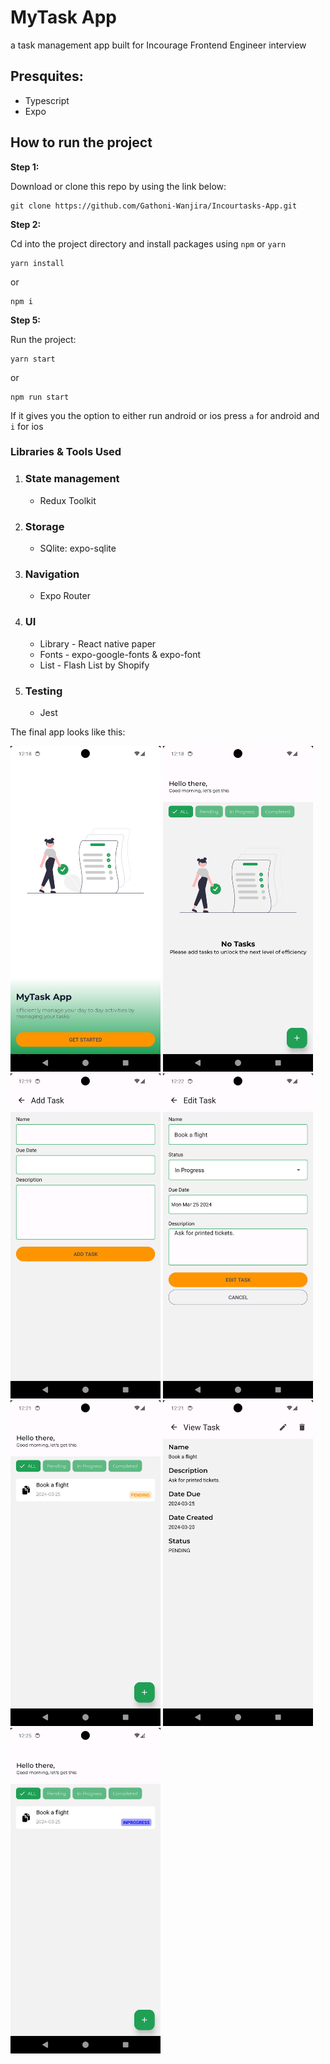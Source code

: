 # MyTask App

a task management app built for Incourage Frontend Engineer interview


## Presquites:

- Typescript
- Expo


## How to run the project

**Step 1:**

Download or clone this repo by using the link below:

```
git clone https://github.com/Gathoni-Wanjira/Incourtasks-App.git
```

**Step 2:**

Cd into the project directory and install packages using `npm` or `yarn`

```
yarn install
```
or

```
npm i
```

**Step 5:**

Run the project:

```
yarn start
```

or 

```
npm run start
```

If it gives you the option to either run android or ios press `a` for android and `i` for ios 


### Libraries & Tools Used

1. ### State management
    * Redux Toolkit

2. ### Storage
    * SQlite: expo-sqlite
   
3. ### Navigation
    * Expo Router
     
4. ### UI
    * Library - React native paper
    * Fonts - expo-google-fonts & expo-font
    * List - Flash List by Shopify

5. ### Testing
    * Jest



The final app looks like this:

<img src="https://github.com/Gathoni-Wanjira/Incourtasks-App/blob/Main/screenshots/1.png?raw=true" width="240"/>
<img src="https://github.com/Gathoni-Wanjira/Incourtasks-App/blob/Main/screenshots/2.png?raw=true" width="240"/> 
<img src="https://github.com/Gathoni-Wanjira/Incourtasks-App/blob/Main/screenshots/3.png?raw=true" width="240"/> 
<img src="https://github.com/Gathoni-Wanjira/Incourtasks-App/blob/Main/screenshots/4.png?raw=true" width="240"/> 
<img src="https://github.com/Gathoni-Wanjira/Incourtasks-App/blob/Main/screenshots/5.png?raw=true" width="240"/> 
<img src="https://github.com/Gathoni-Wanjira/Incourtasks-App/blob/Main/screenshots/6.png?raw=true" width="240"/> 
<img src="https://github.com/Gathoni-Wanjira/Incourtasks-App/blob/Main/screenshots/7.png?raw=true" width="240"/> 